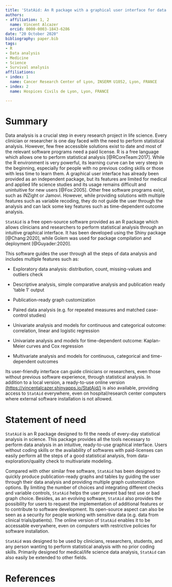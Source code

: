```yaml
---
title: 'StatAid: An R package with a graphical user interface for data analysis'
authors:
- affiliation: 1, 2
  name: Vincent Alcazer
  orcid: 0000-0003-1843-6286
date: "20 October 2020"
bibliography: paper.bib
tags:
- R
- Data analysis
- Medicine
- Science
- Survival analysis
affiliations:
- index: 1
  name: Cancer Research Center of Lyon, INSERM U1052, Lyon, FRANCE
- index: 2
  name: Hospices Civils de Lyon, Lyon, FRANCE

---
```


# Summary

Data analysis is a crucial step in every research project in life science. Every clinician or researcher is one day faced with the need to perform statistical analysis. However, few free accessible solutions exist to date and most of the relevant software programs need a paid license. R is a free language which allows one to perform statistical analysis [@RCoreTeam:2017].
While the R environment is very powerful, its learning curve can be very steep in the beginning, especially for people with no previous coding skills or those with less time to learn them. A graphical user interface has already been provided as an independent package, but its features are limited for medical and applied life science studies and its usage remains difficult and unintuitive for new users [@Fox:2005]. Other free software programs exist, such as iNZight or Jamovi. However, while providing solutions with multiple features such as variable recoding, they do not guide the user through the analysis and can lack some key features such as time-dependent outcome analysis.

`StatAid` is a free open-source software provided as an R package which allows clinicians and researchers to perform statistical analysis through an intuitive graphical interface. It has been developed using the Shiny package [@Chang:2020], while Golem was used for package compilation and deployment [@Guyader:2020].

This software guides the user through all the steps of data analysis and includes multiple features such as:

- Exploratory data analysis: distribution, count, missing-values and outliers check

- Descriptive analysis, simple comparative analysis and publication ready 'table 1' output 

- Publication-ready graph customization 

- Paired data analysis (e.g. for repeated measures and matched case-control studies)

- Univariate analysis and models for continuous and categorical outcome: correlation, linear and logistic regression 

- Univariate analysis and models for time-dependent outcome: Kaplan-Meier curves and Cox regression 

- Multivariate analysis and models for continuous, categorical and time-dependent outcomes

Its user-friendly interface can guide clinicians or researchers, even those without previous software experience, through statistical analysis. In addition to a local version, a ready-to-use online version [(https://vincentalcazer.shinyapps.io/StatAid/)](https://vincentalcazer.shinyapps.io/StatAid/) is also available, providing access to `StatAid` everywhere, even on hospital/research center computers where external software installation is not allowed.
 

# Statement of need 

`StatAid` is an R package designed to fit the needs of every-day statistical analysis in science. This package provides all the tools necessary to perform data analysis in an intuitive, ready-to-use graphical interface. Users without coding skills or the availability of softwares with paid-licenses can easily perform all the steps of a good statistical analysis, from data-exploration/quality check to multivariate modeling. 

Compared with other similar free software, `StatAid` has been designed to quickly produce publication-ready graphs and tables by guiding the user through their data analysis and providing multiple graph customization options. By limiting the number of choices and integrating different checks and variable controls, `StatAid` helps the user prevent bad test use or bad graph choice. Besides, as an evolving software, `StatAid` also provides the possibility for users to request the implementation of additional features or to contribute to software development. Its open-source aspect can also be seen as a security for people working with sensitive data (e.g. data from clinical trials/patients). The online version of `StatAid` enables it to be accessable everywhere, even on computers with restrictive policies for software installation.

`StatAid` was designed to be used by clinicians, researchers, students, and any person wanting to perform statistical analysis with no prior coding skills. Primarily designed for medical/life science data analysis, `StatAid` can also easily be extended to other fields.



# References
